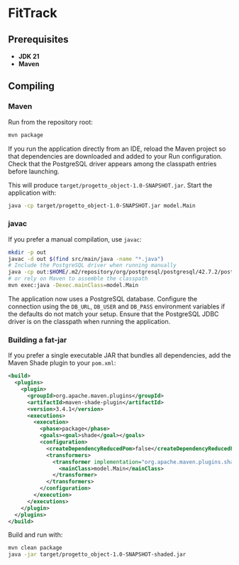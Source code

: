 # FitTrack

## Prerequisites
- **JDK 21**
- **Maven**

## Compiling

### Maven
Run from the repository root:

```bash
mvn package
```

If you run the application directly from an IDE, reload the Maven project so
that dependencies are downloaded and added to your Run configuration. Check that
the PostgreSQL driver appears among the classpath entries before launching.

This will produce `target/progetto_object-1.0-SNAPSHOT.jar`. Start the application with:

```bash
java -cp target/progetto_object-1.0-SNAPSHOT.jar model.Main
```

### javac
If you prefer a manual compilation, use `javac`:

```bash
mkdir -p out
javac -d out $(find src/main/java -name "*.java")
# Include the PostgreSQL driver when running manually
java -cp out:$HOME/.m2/repository/org/postgresql/postgresql/42.7.2/postgresql-42.7.2.jar model.Main
# or rely on Maven to assemble the classpath
mvn exec:java -Dexec.mainClass=model.Main
```

The application now uses a PostgreSQL database. Configure the connection using the
`DB_URL`, `DB_USER` and `DB_PASS` environment variables if the defaults do not
match your setup. Ensure that the PostgreSQL JDBC driver is on the classpath when
running the application.

### Building a fat-jar
If you prefer a single executable JAR that bundles all dependencies, add the
Maven Shade plugin to your `pom.xml`:

```xml
<build>
  <plugins>
    <plugin>
      <groupId>org.apache.maven.plugins</groupId>
      <artifactId>maven-shade-plugin</artifactId>
      <version>3.4.1</version>
      <executions>
        <execution>
          <phase>package</phase>
          <goals><goal>shade</goal></goals>
          <configuration>
            <createDependencyReducedPom>false</createDependencyReducedPom>
            <transformers>
              <transformer implementation="org.apache.maven.plugins.shade.resource.ManifestResourceTransformer">
                <mainClass>model.Main</mainClass>
              </transformer>
            </transformers>
          </configuration>
        </execution>
      </executions>
    </plugin>
  </plugins>
</build>
```

Build and run with:

```bash
mvn clean package
java -jar target/progetto_object-1.0-SNAPSHOT-shaded.jar
```
